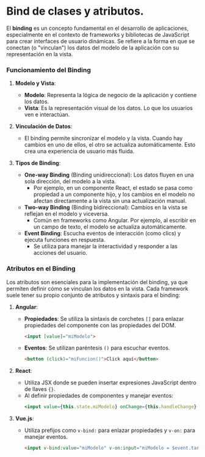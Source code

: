 # Bind de clases y atributos.

El **binding** es un concepto fundamental en el desarrollo de aplicaciones, especialmente en el contexto de frameworks y bibliotecas de JavaScript para crear interfaces de usuario dinámicas. Se refiere a la forma en que se conectan (o "vinculan") los datos del modelo de la aplicación con su representación en la vista.

### Funcionamiento del Binding

1. **Modelo y Vista**:
   - **Modelo**: Representa la lógica de negocio de la aplicación y contiene los datos.
   - **Vista**: Es la representación visual de los datos. Lo que los usuarios ven e interactúan.

2. **Vinculación de Datos**:
   - El binding permite sincronizar el modelo y la vista. Cuando hay cambios en uno de ellos, el otro se actualiza automáticamente. Esto crea una experiencia de usuario más fluida.

3. **Tipos de Binding**:
   - **One-way Binding** (Binding unidireccional): Los datos fluyen en una sola dirección, del modelo a la vista.
     - Por ejemplo, en un componente React, el estado se pasa como propiedad a un componente hijo, y los cambios en el modelo no afectan directamente a la vista sin una actualización manual.
   - **Two-way Binding** (Binding bidireccional): Cambios en la vista se reflejan en el modelo y viceversa.
     - Común en frameworks como Angular. Por ejemplo, al escribir en un campo de texto, el modelo se actualiza automáticamente.
   - **Event Binding**: Escucha eventos de interacción (como clics) y ejecuta funciones en respuesta.
     - Se utiliza para manejar la interactividad y responder a las acciones del usuario.

### Atributos en el Binding

Los atributos son esenciales para la implementación del binding, ya que permiten definir cómo se vinculan los datos en la vista. Cada framework suele tener su propio conjunto de atributos y sintaxis para el binding:

1. **Angular**:
   - **Propiedades**: Se utiliza la sintaxis de corchetes `[]` para enlazar propiedades del componente con las propiedades del DOM.
     ```html
     <input [value]="miModelo">
     ```
   - **Eventos**: Se utilizan paréntesis `()` para escuchar eventos.
     ```html
     <button (click)="miFuncion()">Click aquí</button>
     ```

2. **React**:
   - Utiliza JSX donde se pueden insertar expresiones JavaScript dentro de llaves `{}`.
   - Al definir propiedades de componentes y manejar eventos:
     ```jsx
     <input value={this.state.miModelo} onChange={this.handleChange} />
     ```

3. **Vue.js**:
   - Utiliza prefijos como `v-bind:` para enlazar propiedades y `v-on:` para manejar eventos.
     ```html
     <input v-bind:value="miModelo" v-on:input="miModelo = $event.target.value">
     ```
